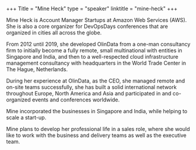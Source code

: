 +++
Title = "Mine Heck" 
type = "speaker" 
linktitle = "mine-heck" 
+++

Mine Heck is Account Manager Startups at Amazon Web Services (AWS).  She is also a core organizer for DevOpsDays conferences that are organized in cities all across the globe.

From 2012 until 2019, she developed OlinData from a one-man consultancy firm to initially become a fully remote, small multinational with entities in Singapore and India, and then to a well-respected cloud infrastructure management consultancy with headquarters in the World Trade Center in The Hague, Netherlands.  

During her experience at OlinData, as the CEO, she managed remote and on-site teams successfully, she has built a solid international network throughout Europe, North America and Asia and participated in and co-organized events and conferences worldwide. 

Mine incorporated the businesses in Singapore and India, while helping to scale a start-up.

Mine plans to develop her professional life in a sales role, where she would like to work with the business and delivery teams as well as the executive team.
